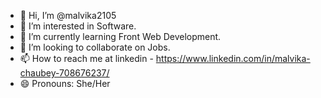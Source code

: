 - 👋 Hi, I’m @malvika2105
- 👀 I’m interested in Software.
- 🌱 I’m currently learning Front Web Development.
- 💞️ I’m looking to collaborate on Jobs.
- 📫 How to reach me at linkedin - https://www.linkedin.com/in/malvika-chaubey-708676237/
- 😄 Pronouns: She/Her
  

<!---
malvika2105/malvika2105 is a ✨ special ✨ repository because its `README.md` (this file) appears on your GitHub profile.
You can click the Preview link to take a look at your changes.
--->
